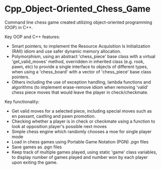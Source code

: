 # Cpp_Object-Oriented_Chess_Game
 Command line chess game created utilizing object-oriented programming (OOP) in C++.
 
 Key OOP and C++ features:
  - Smart pointers, to implement the Resource Acquisition Is Initialization (RAII) idiom and use safer dynamic memory allocation.
  - Polymorphism, using an abstract 'chess_piece' base class with a virtual 'get_valid_moves' method, overridden in inherited class (e.g. rook, pawn, etc) to provide a single interface to objects of different types, when using a 'chess_board' with a vector of 'chess_piece' base class pointers.
  - Others including the use of exception handling, lambda functions and algorithms (to implement erase-remove idiom when removing 'valid' chess piece moves that would leave the player in check/checkmate.

 Key functionality:
  - Get valid moves for a selected piece, including special moves such as en passant, castling and pawn promotion.
  - Checking whether a player is in check or checkmate using a function to look at opposition player's possible next moves
  - Simple chess engine which randomly chooses a moe for single player mode
  - Load in chess games using Portable Game Notation (PGN) .pgn files
  - Save games as .pgn files
  - Keep track of multiple games played, using static 'game' class variables, to display number of games played and number won by each player upon exiting the game.
